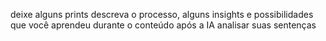 deixe alguns prints descreva o processo, alguns insights e possibilidades que você aprendeu durante o conteúdo após a IA analisar suas sentenças

